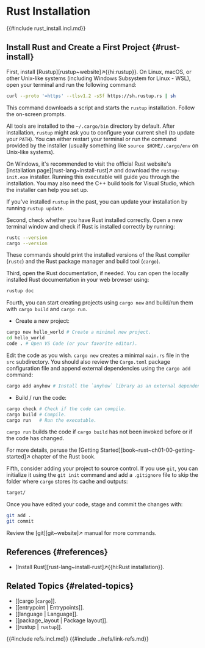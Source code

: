 # Rust Installation

{{#include rust_install.incl.md}}

## Install Rust and Create a First Project {#rust-install}

First, install [Rustup][rustup~website]↗{{hi:rustup}}. On Linux, macOS, or other Unix-like systems (including Windows Subsystem for Linux - WSL), open your terminal and run the following command:

```bash
curl --proto '=https' --tlsv1.2 -sSf https://sh.rustup.rs | sh
```

This command downloads a script and starts the `rustup` installation. Follow the on-screen prompts.

All tools are installed to the `~/.cargo/bin` directory by default. After installation, `rustup` might ask you to configure your current shell (to update your `PATH`). You can either restart your terminal or run the command provided by the installer (usually something like `source $HOME/.cargo/env` on Unix-like systems).

On Windows, it's recommended to visit the official Rust website's [installation page][rust-lang~install-rust]↗ and download the `rustup-init.exe` installer. Running this executable will guide you through the installation. You may also need the C++ build tools for Visual Studio, which the installer can help you set up.

If you've installed `rustup` in the past, you can update your installation by running `rustup update`.

Second, check whether you have Rust installed correctly. Open a new terminal window and check if Rust is installed correctly by running:

```bash
rustc --version
cargo --version
```

These commands should print the installed versions of the Rust compiler (`rustc`) and the Rust package manager and build tool (`cargo`).

Third, open the Rust documentation, if needed. You can open the locally installed Rust documentation in your web browser using:

```bash
rustup doc
```

Fourth, you can start creating projects using `cargo new` and build/run them with `cargo build` and `cargo run`.

- Create a new project:

```bash
cargo new hello_world # Create a minimal new project.
cd hello_world
code . # Open VS Code (or your favorite editor).
```

Edit the code as you wish. `cargo new` creates a minimal `main.rs` file in the `src` subdirectory. You should also review the `Cargo.toml` package configuration file and append external dependencies using the `cargo add` command:

```sh
cargo add anyhow # Install the `anyhow` library as an external dependency.
```

- Build / run the code:

```bash
cargo check # Check if the code can compile.
cargo build # Compile.
cargo run   # Run the executable.
```

`cargo run` builds the code if `cargo build` has not been invoked before or if the code has changed.

For more details, peruse the [Getting Started][book~rust~ch01-00-getting-started]↗ chapter of the Rust book.

Fifth, consider adding your project to source control. If you use `git`, you can initialize it using the `git init` command and add a `.gitignore` file to skip the folder where `cargo` stores its cache and outputs:

```txt
target/
```

Once you have edited your code, stage and commit the changes with:

```sh
git add .
git commit
```

Review the [git][git~website]↗ manual for more commands.

## References {#references}

- [Install Rust][rust-lang~install-rust]↗{{hi:Rust installation}}.

## Related Topics {#related-topics}

- [[cargo |`cargo`]].
- [[entrypoint | Entrypoints]].
- [[language | Language]].
- [[package_layout | Package layout]].
- [[rustup | `rustup`]].

{{#include refs.incl.md}}
{{#include ../refs/link-refs.md}}

<div class="hidden">
</div>

